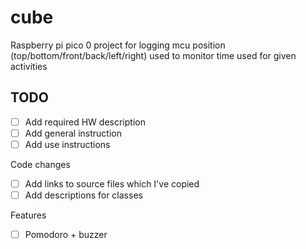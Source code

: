 # cube
Raspberry pi pico 0 project for logging mcu position (top/bottom/front/back/left/right) used to monitor time used for given activities

## TODO 
- [ ] Add required HW description
- [ ] Add general instruction
- [ ] Add use instructions

Code changes
- [ ] Add links to source files which I've copied
- [ ] Add descriptions for classes

Features
- [ ] Pomodoro + buzzer
